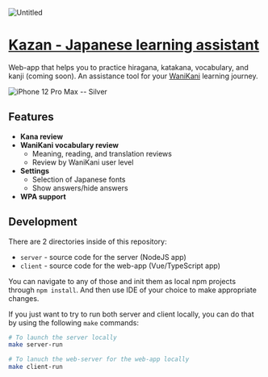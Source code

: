 ![Untitled](https://user-images.githubusercontent.com/6123702/194173134-23fec594-76ed-44a9-88b5-26c33e396a28.png)
# [Kazan - Japanese learning assistant](https://gush-labs.github.io/kazan/)

Web-app that helps you to practice hiragana, katakana, vocabulary, and kanji (coming soon). An assistance tool for your [WaniKani](https://wanikani.com) learning journey.

![iPhone 12 Pro Max -- Silver](https://user-images.githubusercontent.com/6123702/194172375-9a630f5a-805b-4235-ba23-3a2bc7369d36.png)

## Features

 * **Kana review**
 * **WaniKani vocabulary review**
   * Meaning, reading, and translation reviews
   * Review by WaniKani user level
 * **Settings**
   * Selection of Japanese fonts
   * Show answers/hide answers
 * **WPA support**

## Development

There are 2 directories inside of this repository:
 * `server` - source code for the server (NodeJS app)
 * `client` - source code for the web-app (Vue/TypeScript app)

You can navigate to any of those and init them as local npm projects through
`npm install`. And then use IDE of your choice to make appropriate changes.

If you just want to try to run both server and client locally, you can do that
by using the following `make` commands:

```sh
# To launch the server locally
make server-run

# To lanuch the web-server for the web-app locally
make client-run
```

